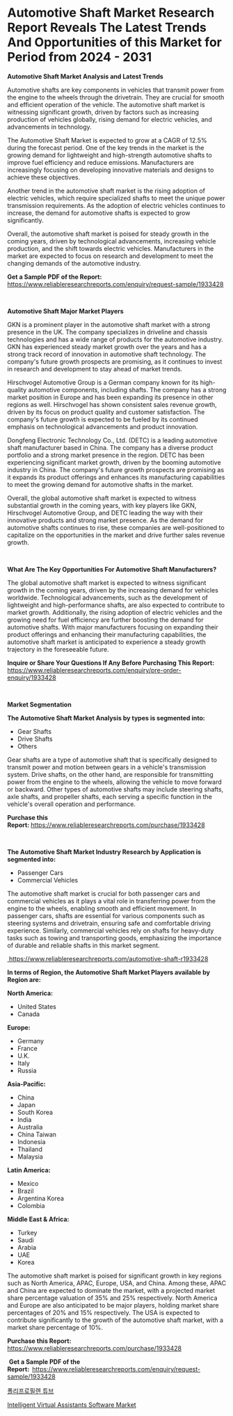 <p><h1>Automotive Shaft Market Research Report Reveals The Latest Trends And Opportunities of this Market for Period from 2024 - 2031</h1></p><p><strong>Automotive Shaft Market Analysis and Latest Trends</strong></p>
<p><p>Automotive shafts are key components in vehicles that transmit power from the engine to the wheels through the drivetrain. They are crucial for smooth and efficient operation of the vehicle. The automotive shaft market is witnessing significant growth, driven by factors such as increasing production of vehicles globally, rising demand for electric vehicles, and advancements in technology.</p><p>The Automotive Shaft Market is expected to grow at a CAGR of 12.5% during the forecast period. One of the key trends in the market is the growing demand for lightweight and high-strength automotive shafts to improve fuel efficiency and reduce emissions. Manufacturers are increasingly focusing on developing innovative materials and designs to achieve these objectives.</p><p>Another trend in the automotive shaft market is the rising adoption of electric vehicles, which require specialized shafts to meet the unique power transmission requirements. As the adoption of electric vehicles continues to increase, the demand for automotive shafts is expected to grow significantly.</p><p>Overall, the automotive shaft market is poised for steady growth in the coming years, driven by technological advancements, increasing vehicle production, and the shift towards electric vehicles. Manufacturers in the market are expected to focus on research and development to meet the changing demands of the automotive industry.</p></p>
<p><strong>Get a Sample PDF of the Report:&nbsp;</strong> <a href="https://www.reliableresearchreports.com/enquiry/request-sample/1933428">https://www.reliableresearchreports.com/enquiry/request-sample/1933428</a></p>
<p>&nbsp;</p>
<p><strong>Automotive Shaft Major Market Players</strong></p>
<p><p>GKN is a prominent player in the automotive shaft market with a strong presence in the UK. The company specializes in driveline and chassis technologies and has a wide range of products for the automotive industry. GKN has experienced steady market growth over the years and has a strong track record of innovation in automotive shaft technology. The company's future growth prospects are promising, as it continues to invest in research and development to stay ahead of market trends.</p><p>Hirschvogel Automotive Group is a German company known for its high-quality automotive components, including shafts. The company has a strong market position in Europe and has been expanding its presence in other regions as well. Hirschvogel has shown consistent sales revenue growth, driven by its focus on product quality and customer satisfaction. The company's future growth is expected to be fueled by its continued emphasis on technological advancements and product innovation.</p><p>Dongfeng Electronic Technology Co., Ltd. (DETC) is a leading automotive shaft manufacturer based in China. The company has a diverse product portfolio and a strong market presence in the region. DETC has been experiencing significant market growth, driven by the booming automotive industry in China. The company's future growth prospects are promising as it expands its product offerings and enhances its manufacturing capabilities to meet the growing demand for automotive shafts in the market.</p><p>Overall, the global automotive shaft market is expected to witness substantial growth in the coming years, with key players like GKN, Hirschvogel Automotive Group, and DETC leading the way with their innovative products and strong market presence. As the demand for automotive shafts continues to rise, these companies are well-positioned to capitalize on the opportunities in the market and drive further sales revenue growth.</p></p>
<p>&nbsp;</p>
<p><strong>What Are The Key Opportunities For Automotive Shaft Manufacturers?</strong></p>
<p><p>The global automotive shaft market is expected to witness significant growth in the coming years, driven by the increasing demand for vehicles worldwide. Technological advancements, such as the development of lightweight and high-performance shafts, are also expected to contribute to market growth. Additionally, the rising adoption of electric vehicles and the growing need for fuel efficiency are further boosting the demand for automotive shafts. With major manufacturers focusing on expanding their product offerings and enhancing their manufacturing capabilities, the automotive shaft market is anticipated to experience a steady growth trajectory in the foreseeable future.</p></p>
<p><strong>Inquire or Share Your Questions If Any Before Purchasing This Report:</strong> <a href="https://www.reliableresearchreports.com/enquiry/pre-order-enquiry/1933428">https://www.reliableresearchreports.com/enquiry/pre-order-enquiry/1933428</a></p>
<p>&nbsp;</p>
<p><strong>Market Segmentation</strong></p>
<p><strong>The Automotive Shaft Market Analysis by types is segmented into:</strong></p>
<p><ul><li>Gear Shafts</li><li>Drive Shafts</li><li>Others</li></ul></p>
<p><p>Gear shafts are a type of automotive shaft that is specifically designed to transmit power and motion between gears in a vehicle's transmission system. Drive shafts, on the other hand, are responsible for transmitting power from the engine to the wheels, allowing the vehicle to move forward or backward. Other types of automotive shafts may include steering shafts, axle shafts, and propeller shafts, each serving a specific function in the vehicle's overall operation and performance.</p></p>
<p><strong>Purchase this Report:&nbsp;</strong><a href="https://www.reliableresearchreports.com/purchase/1933428">https://www.reliableresearchreports.com/purchase/1933428</a></p>
<p>&nbsp;</p>
<p><strong>The Automotive Shaft Market Industry Research by Application is segmented into:</strong></p>
<p><ul><li>Passenger Cars</li><li>Commercial Vehicles</li></ul></p>
<p><p>The automotive shaft market is crucial for both passenger cars and commercial vehicles as it plays a vital role in transferring power from the engine to the wheels, enabling smooth and efficient movement. In passenger cars, shafts are essential for various components such as steering systems and drivetrain, ensuring safe and comfortable driving experience. Similarly, commercial vehicles rely on shafts for heavy-duty tasks such as towing and transporting goods, emphasizing the importance of durable and reliable shafts in this market segment.</p></p>
<p><a href="https://www.reliableresearchreports.com/automotive-shaft-r1933428">&nbsp;https://www.reliableresearchreports.com/automotive-shaft-r1933428</a></p>
<p><strong>In terms of Region, the Automotive Shaft Market Players available by Region are:</strong></p>
<p>
    <p> <strong> North America: </strong>
        <ul>
            <li>United States</li>
            <li>Canada</li>
        </ul>
        </p> 
    <p> <strong> Europe: </strong>
        <ul>
            <li>Germany</li>
            <li>France</li>
            <li>U.K.</li>
            <li>Italy</li>
            <li>Russia</li>
        </ul>
        </p> 
    <p> <strong> Asia-Pacific: </strong>
        <ul>
            <li>China</li>
            <li>Japan</li>
            <li>South Korea</li>
            <li>India</li>
            <li>Australia</li>
            <li>China Taiwan</li>
            <li>Indonesia</li>
            <li>Thailand</li>
            <li>Malaysia</li>
        </ul>
        </p> 
    <p> <strong> Latin America: </strong>
        <ul>
            <li>Mexico</li>
            <li>Brazil</li>
            <li>Argentina Korea</li>
            <li>Colombia</li>
        </ul>
        </p> 
    <p> <strong> Middle East & Africa: </strong>
        <ul>
            <li>Turkey</li>
            <li>Saudi</li>
            <li>Arabia</li>
            <li>UAE</li>
            <li>Korea</li>
        </ul>
    </p>
    </p>
<p><p>The automotive shaft market is poised for significant growth in key regions such as North America, APAC, Europe, USA, and China. Among these, APAC and China are expected to dominate the market, with a projected market share percentage valuation of 35% and 25% respectively. North America and Europe are also anticipated to be major players, holding market share percentages of 20% and 15% respectively. The USA is expected to contribute significantly to the growth of the automotive shaft market, with a market share percentage of 10%.</p></p>
<p><strong>Purchase this Report: </strong><a href="https://www.reliableresearchreports.com/purchase/1933428">https://www.reliableresearchreports.com/purchase/1933428</a></p>
<p>&nbsp;<strong>Get a Sample PDF of the Report:&nbsp;&nbsp;</strong><a href="https://www.reliableresearchreports.com/enquiry/request-sample/1933428">https://www.reliableresearchreports.com/enquiry/request-sample/1933428</a></p>
<p><strong></strong></p>
<p><p><a href="https://github.com/hxzi07639916/Market-Research-Report-List-3/blob/main/46286483808.md">폴리프로필렌 튜브</a></p><p><a href="https://github.com/arnstrada78546/Market-Research-Report-List-1/blob/main/intelligent-virtual-assistants-software-market.md">Intelligent Virtual Assistants Software Market</a></p></p>